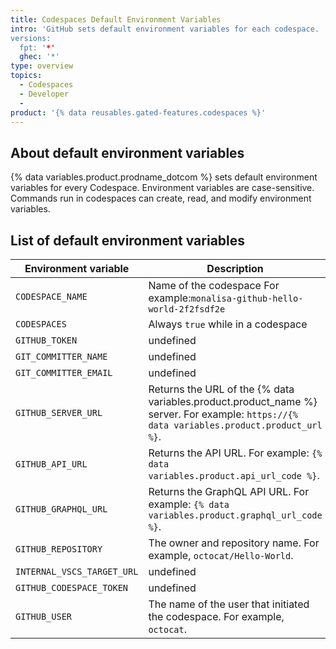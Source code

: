 ```yaml
---
title: Codespaces Default Environment Variables
intro: 'GitHub sets default environment variables for each codespace.
versions:
  fpt: '*'
  ghec: '*'
type: overview
topics:
  - Codespaces
  - Developer
  - 
product: '{% data reusables.gated-features.codespaces %}'
---
```


## About default environment variables

{% data variables.product.prodname_dotcom %} sets default environment variables for every Codespace. Environment variables are case-sensitive. Commands run in codespaces can create, read, and modify environment variables.

## List of default environment variables

| Environment variable | Description |
| ---------------------|------------ |
| `CODESPACE_NAME` | Name of the codespace For example:`monalisa-github-hello-world-2f2fsdf2e` |
| `CODESPACES` | Always `true` while in a codespace |
| `GITHUB_TOKEN` | undefined |
| `GIT_COMMITTER_NAME` | undefined |
| `GIT_COMMITTER_EMAIL` | undefined |
| `GITHUB_SERVER_URL`| Returns the URL of the {% data variables.product.product_name %} server. For example: `https://{% data variables.product.product_url %}`. |
| `GITHUB_API_URL` | Returns the API URL. For example: `{% data variables.product.api_url_code %}`. |
| `GITHUB_GRAPHQL_URL` | Returns the GraphQL API URL. For example: `{% data variables.product.graphql_url_code %}`. |
| `GITHUB_REPOSITORY` | The owner and repository name. For example, `octocat/Hello-World`. |
| `INTERNAL_VSCS_TARGET_URL` | undefined |
| `GITHUB_CODESPACE_TOKEN` | undefined |
| `GITHUB_USER` | The name of the user that initiated the codespace. For example, `octocat`. |